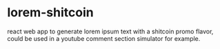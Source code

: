 # lorem-shitcoin
react web app to generate lorem ipsum text with a shitcoin promo flavor, could be used in a youtube comment section simulator for example.
